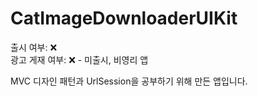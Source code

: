 # CatImageDownloaderUIKit
출시 여부: ❌          
광고 게재 여부: ❌ - 미출시, 비영리 앱

MVC 디자인 패턴과 UrlSession을 공부하기 위해 만든 앱입니다.
